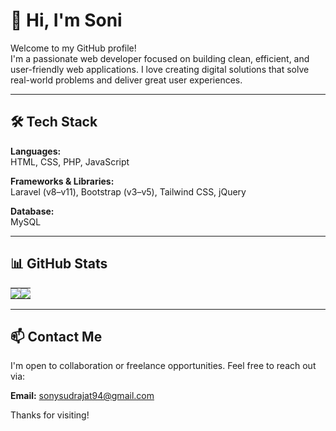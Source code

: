 # 👋 Hi, I'm Soni

Welcome to my GitHub profile!  
I'm a passionate web developer focused on building clean, efficient, and user-friendly web applications. I love creating digital solutions that solve real-world problems and deliver great user experiences.

---

## 🛠️ Tech Stack

**Languages:**  
HTML, CSS, PHP, JavaScript

**Frameworks & Libraries:**  
Laravel (v8–v11), Bootstrap (v3–v5), Tailwind CSS, jQuery

**Database:**  
MySQL

---

## 📊 GitHub Stats

<table cellspacing="0" cellpadding="0">
  <tr>
    <td style="padding: 0; border: none;">
      <img src="https://github-readme-stats.vercel.app/api?username=SonnySon1&theme=prussian&show_icons=true&hide_border=true&count_private=true" />
    </td>
    <td style="padding: 0; border: none;">
      <img src="https://github-readme-stats.vercel.app/api/top-langs/?username=SonnySon1&theme=prussian&show_icons=true&hide_border=true&layout=compact" />
    </td>
  </tr>
</table>

---

## 📫 Contact Me

I'm open to collaboration or freelance opportunities. Feel free to reach out via:

**Email:** [sonysudrajat94@gmail.com](mailto:sonysudrajat94@gmail.com)

Thanks for visiting!
